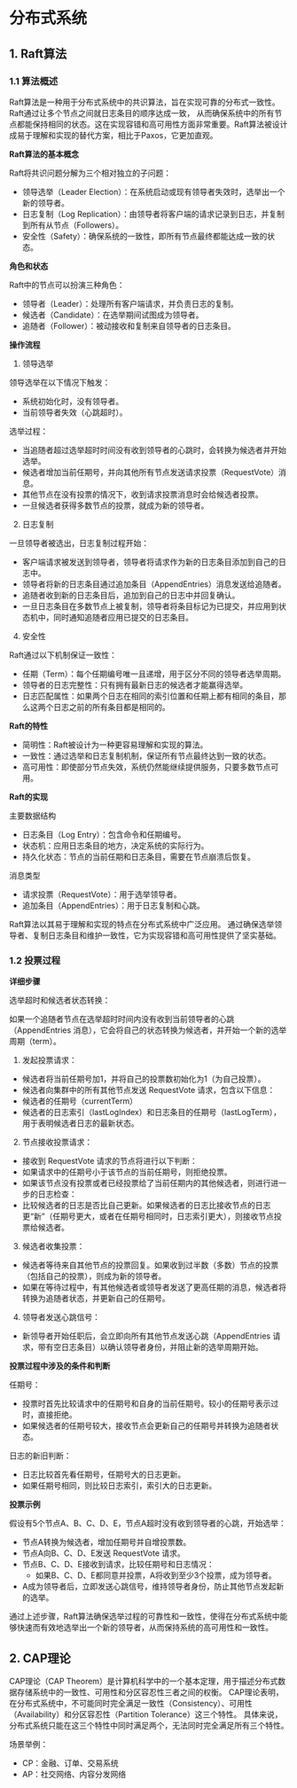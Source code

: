 # 分布式系统

## 1. Raft算法

### 1.1 算法概述

Raft算法是一种用于分布式系统中的共识算法，旨在实现可靠的分布式一致性。Raft通过让多个节点之间就日志条目的顺序达成一致，
从而确保系统中的所有节点都能保持相同的状态。这在实现容错和高可用性方面非常重要。Raft算法被设计成易于理解和实现的替代方案，相比于Paxos，它更加直观。

**Raft算法的基本概念**

Raft将共识问题分解为三个相对独立的子问题：

+ 领导选举（Leader Election）：在系统启动或现有领导者失效时，选举出一个新的领导者。
+ 日志复制（Log Replication）：由领导者将客户端的请求记录到日志，并复制到所有从节点（Followers）。
+ 安全性（Safety）：确保系统的一致性，即所有节点最终都能达成一致的状态。

**角色和状态**

Raft中的节点可以扮演三种角色：

+ 领导者（Leader）：处理所有客户端请求，并负责日志的复制。
+ 候选者（Candidate）：在选举期间试图成为领导者。
+ 追随者（Follower）：被动接收和复制来自领导者的日志条目。

**操作流程**
1. 领导选举
   
领导选举在以下情况下触发：

+ 系统初始化时，没有领导者。
+ 当前领导者失效（心跳超时）。

选举过程：

+ 当追随者超过选举超时时间没有收到领导者的心跳时，会转换为候选者并开始选举。
+ 候选者增加当前任期号，并向其他所有节点发送请求投票（RequestVote）消息。
+ 其他节点在没有投票的情况下，收到请求投票消息时会给候选者投票。
+ 一旦候选者获得多数节点的投票，就成为新的领导者。

2. 日志复制

一旦领导者被选出，日志复制过程开始：

+ 客户端请求被发送到领导者，领导者将请求作为新的日志条目添加到自己的日志中。
+ 领导者将新的日志条目通过追加条目（AppendEntries）消息发送给追随者。
+ 追随者收到新的日志条目后，追加到自己的日志中并回复确认。
+ 一旦日志条目在多数节点上被复制，领导者将条目标记为已提交，并应用到状态机中，同时通知追随者应用已提交的日志条目。

4. 安全性
   
Raft通过以下机制保证一致性：

+ 任期（Term）：每个任期编号唯一且递增，用于区分不同的领导者选举周期。
+ 领导者的日志完整性：只有拥有最新日志的候选者才能赢得选举。
+ 日志匹配属性：如果两个日志在相同的索引位置和任期上都有相同的条目，那么这两个日志之前的所有条目都是相同的。

**Raft的特性**

+ 简明性：Raft被设计为一种更容易理解和实现的算法。
+ 一致性：通过选举和日志复制机制，保证所有节点最终达到一致的状态。
+ 高可用性：即使部分节点失效，系统仍然能继续提供服务，只要多数节点可用。

**Raft的实现**

主要数据结构
+ 日志条目（Log Entry）：包含命令和任期编号。
+ 状态机：应用日志条目的地方，决定系统的实际行为。
+ 持久化状态：节点的当前任期和日志条目，需要在节点崩溃后恢复。

消息类型
+ 请求投票（RequestVote）：用于选举领导者。
+ 追加条目（AppendEntries）：用于日志复制和心跳。

Raft算法以其易于理解和实现的特点在分布式系统中广泛应用。
通过确保选举领导者、复制日志条目和维护一致性，它为实现容错和高可用性提供了坚实基础。

### 1.2 投票过程

**详细步骤**

选举超时和候选者状态转换：

如果一个追随者节点在选举超时时间内没有收到当前领导者的心跳（AppendEntries 消息），它会将自己的状态转换为候选者，并开始一个新的选举周期（term）。

1. 发起投票请求：

+ 候选者将当前任期号加1，并将自己的投票数初始化为1（为自己投票）。
+ 候选者向集群中的所有其他节点发送 RequestVote 请求，包含以下信息：
+ 候选者的任期号（currentTerm）
+ 候选者的日志索引（lastLogIndex）和日志条目的任期号（lastLogTerm），用于表明候选者日志的最新状态。

2. 节点接收投票请求：

+ 接收到 RequestVote 请求的节点将进行以下判断：
+ 如果请求中的任期号小于该节点的当前任期号，则拒绝投票。
+ 如果该节点没有投票或者已经投票给了当前任期内的其他候选者，则进行进一步的日志检查：
+ 比较候选者的日志是否比自己更新。如果候选者的日志比接收节点的日志更“新”（任期号更大，或者在任期号相同时，日志索引更大），则接收节点投票给候选者。

3. 候选者收集投票：

+ 候选者等待来自其他节点的投票回复。如果收到过半数（多数）节点的投票（包括自己的投票），则成为新的领导者。
+ 如果在等待过程中，有其他候选者或领导者发送了更高任期的消息，候选者将转换为追随者状态，并更新自己的任期号。

4. 领导者发送心跳信号：

+ 新领导者开始任职后，会立即向所有其他节点发送心跳（AppendEntries 请求，带有空日志条目）以确认领导者身份，并阻止新的选举周期开始。

**投票过程中涉及的条件和判断**

任期号：

+ 投票时首先比较请求中的任期号和自身的当前任期号。较小的任期号表示过时，直接拒绝。
+ 如果候选者的任期号较大，接收节点会更新自己的任期号并转换为追随者状态。

日志的新旧判断：

+ 日志比较首先看任期号，任期号大的日志更新。
+ 如果任期号相同，则比较日志索引，索引大的日志更新。

**投票示例**

假设有5个节点A、B、C、D、E，节点A超时没有收到领导者的心跳，开始选举：

+ 节点A转换为候选者，增加任期号并自增投票数。
+ 节点A向B、C、D、E发送 RequestVote 请求。
+ 节点B、C、D、E接收到请求，比较任期号和日志情况：
  + 如果B、C、D、E都同意并投票，A将收到至少3个投票，成为领导者。
+ A成为领导者后，立即发送心跳信号，维持领导者身份，防止其他节点发起新的选举。

通过上述步骤，Raft算法确保选举过程的可靠性和一致性，使得在分布式系统中能够快速而有效地选举出一个新的领导者，从而保持系统的高可用性和一致性。

## 2. CAP理论

CAP理论（CAP Theorem）是计算机科学中的一个基本定理，用于描述分布式数据存储系统中的一致性、可用性和分区容忍性三者之间的权衡。
CAP理论表明，在分布式系统中，不可能同时完全满足一致性（Consistency）、可用性（Availability）和分区容忍性（Partition Tolerance）这三个特性。
具体来说，分布式系统只能在这三个特性中同时满足两个，无法同时完全满足所有三个特性。

场景举例：
+ CP：金融、订单、交易系统
+ AP：社交网络、内容分发网络
